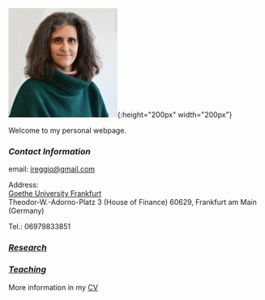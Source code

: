 <!---
My research interests are 
-->


![](myLib/iliana_pic.jpg){:height="200px" width="200px"}

Welcome to my personal webpage. 

### **_Contact Information_**
email: ireggio@gmail.com

Address:  
[Goethe University Frankfurt](http://www.uni-frankfurt.de)  
Theodor-W.-Adorno-Platz 3 (House of Finance) 
60629, Frankfurt am Main (Germany)

Tel.: 06979833851


### **_[Research](research.md)_**

### **_[Teaching](teaching.md)_**

More information in my [CV](myLib/IlianaReggio_CV_March2019.pdf)

<!---
your comment goes here
and here
-->
